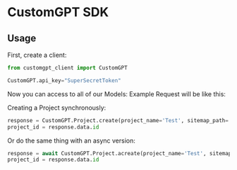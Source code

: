 # CustomGPT SDK

## Usage
First, create a client:

```python
from customgpt_client import CustomGPT

CustomGPT.api_key="SuperSecretToken"
```

Now you can access to all of our Models:
Example Request will be like this:

Creating a Project synchronously:

```python
response = CustomGPT.Project.create(project_name='Test', sitemap_path='https://example.com/test.xml', file_data_retension=False, file=file)
project_id = response.data.id
```

Or do the same thing with an async version:

```python
response = await CustomGPT.Project.acreate(project_name='Test', sitemap_path='https://example.com/test.xml', file_data_retension=False, file=file)
project_id = response.data.id
```
